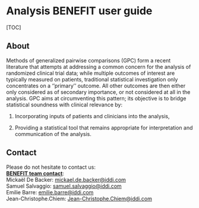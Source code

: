 # Analysis BENEFIT user guide

[TOC]

## About

Methods of generalized pairwise comparisons (GPC) form a recent literature that attempts at addressing a common concern for the analysis of randomized clinical trial data; while multiple outcomes of interest are typically measured on patients, traditional statistical investigation only concentrates on a ‘’primary’’ outcome. All other outcomes are then either only considered as of secondary importance, or not considered at all in the analysis.
GPC aims at circumventing this pattern; its objective is to bridge statistical soundness with clinical relevance by:

1. Incorporating inputs of patients and clinicians into the analysis,

2. Providing a statistical tool that remains appropriate for interpretation and communication of the analysis.

## Contact

Please do not hesitate to contact us:  
<u>**BENEFIT team contact**</u>:  
Mickaël De Backer: mickael.de.backer@iddi.com  
Samuel Salvaggio: samuel.salvaggio@iddi.com  
Emilie Barre: emilie.barre@iddi.com  
Jean-Christophe.Chiem: Jean-Christophe.Chiem@iddi.com  